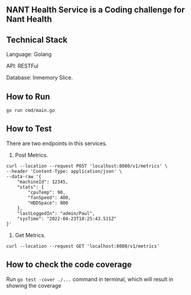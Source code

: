 ## NANT Health Service is a Coding challenge for Nant Health

## Technical Stack

Language: Golang

API: RESTFul

Database: Inmemory Slice.

## How to Run

```
go run cmd/main.go
```

## How to Test

There are two endpoints in this services.

1) Post Metrics.

```
curl --location --request POST 'localhost:8080/v1/metrics' \
--header 'Content-Type: application/json' \
--data-raw '{
    "machineId": 12345,
    "stats": {
        "cpuTemp": 90,
        "fanSpeed": 400,
        "HDDSpace": 800
    },
    "lastLoggedIn": "admin/Paul",
    "sysTime": "2022-04-23T18:25:43.511Z"
}'
```

1. Get Metrics.

```
curl --location --request GET 'localhost:8080/v1/metrics'
```

## How to check the code coverage

Run `go test -cover ./...` command in terminal, which will result in showing the coverage

